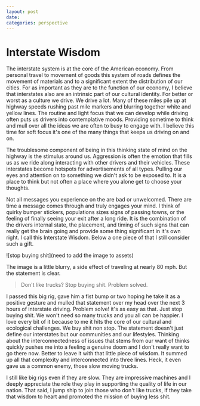 ```yaml
---
layout: post
date:
categories: perspective
---
```


# Interstate Wisdom
The interstate system is at the core of the American economy. From personal travel to movement of goods this system of roads defines the movement of materials and to a significant extent the distribution of our cities. For as important as they are to the function of our economy, I believe that interstates also are an intrinsic part of our cultural identity.
For better or worst as a culture we drive. We drive a lot. Many of these miles pile up at highway speeds rushing past mile markers and blurring together white and yellow lines. The routine and light focus that we can develop while driving often puts us drivers into contemplative moods. Providing sometime to think and mull over all the ideas we are often to busy to engage with. I believe this time for soft focus it's one of the many things that keeps us driving on and on.

The troublesome component of being in this thinking state of mind on the highway is the stimulus around us. Aggression is often the emotion that fills us as we ride along interacting with other drivers and their vehicles. These interstates become hotspots for advertisements of all types. Pulling our eyes and attention on to something we didn't ask to be exposed to. It is a place to think but not often a place where you alone get to choose your thoughts.

Not all messages you experience on the are bad or unwelcomed. There are time a message comes through and truly engages your mind. I think of quirky bumper stickers, populations sizes signs of passing towns, or the feeling of finally seeing your exit after a long ride. It is the combination of the drivers internal state, the placement, and timing of such signs that can really get the brain going and provide some thing significant in it's own right. I call this Interstate Wisdom. Below a one piece of that I still consider such a gift.

![stop buying shit](need to add the image to assets)

The image is a little blurry, a side effect of traveling at nearly 80 mph. But the statement is clear.
> Don't like trucks?
Stop buying shit.
Problem solved.

I passed this big rig, gave him a fist bump or two hoping he take it as a positive gesture and mulled that statement over my head over the next 3 hours of interstate driving.
Problem solve! it's as easy as that. Just stop buying shit. We won't need so many trucks and you all can be happier. I love every bit of it because to me it hits the core of our cultural and ecological challenges. We buy shit non stop. The statement doesn't just define our interstates but our communities and our lifestyles. Thinking about the interconnectedness of issues that stems from our want of thinks quickly pushes me into a feeling a genuine doom and I don't really want to go there now. Better to leave it with that little piece of wisdom. It summed up all that complexity and interconnected into three lines. Heck, it even gave us a common enemy, those slow moving trucks.

I still like big rigs even if they are slow. They are impressive machines and I deeply appreciate the role they play in supporting the quality of life in our nation. That said, I jump ship to join those who don't like trucks, if they take that wisdom to heart and promoted the mission of buying less shit.
